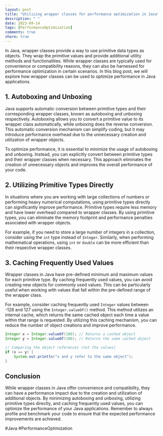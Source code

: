 ```yaml
---
layout: post
title: "Utilizing wrapper classes for performance optimization in Java"
description: " "
date: 2023-09-14
tags: [PerformanceOptimization]
comments: true
share: true
---
```


In Java, wrapper classes provide a way to use primitive data types as objects. They wrap the primitive values and provide additional utility methods and functionalities. While wrapper classes are typically used for convenience or compatibility reasons, they can also be harnessed for performance optimization in certain scenarios. In this blog post, we will explore how wrapper classes can be used to optimize performance in Java applications.

## 1. Autoboxing and Unboxing

Java supports automatic conversion between primitive types and their corresponding wrapper classes, known as autoboxing and unboxing respectively. Autoboxing allows you to convert a primitive value to its wrapper class automatically, while unboxing does the reverse conversion. This automatic conversion mechanism can simplify coding, but it may introduce performance overhead due to the unnecessary creation and utilization of wrapper objects.

To optimize performance, it is essential to minimize the usage of autoboxing and unboxing. Instead, you can explicitly convert between primitive types and their wrapper classes when necessary. This approach eliminates the creation of unnecessary objects and improves the overall performance of your code. 

## 2. Utilizing Primitive Types Directly

In situations where you are working with large collections of numbers or performing heavy numerical computations, using primitive types directly can significantly improve performance. Primitive types require less memory and have lower overhead compared to wrapper classes. By using primitive types, you can eliminate the memory footprint and performance penalties associated with wrapper objects.

For example, if you need to store a large number of integers in a collection, consider using the `int` type instead of `Integer`. Similarly, when performing mathematical operations, using `int` or `double` can be more efficient than their respective wrapper classes.

## 3. Caching Frequently Used Values

Wrapper classes in Java have pre-defined minimum and maximum values for each primitive type. By caching frequently used values, you can avoid creating new objects for commonly used values. This can be particularly useful when working with values that fall within the pre-defined range of the wrapper class.

For example, consider caching frequently used `Integer` values between -128 and 127 using the `Integer.valueOf()` method. This method utilizes an internal cache, which returns the same cached object each time a value within that range is requested. By utilizing this caching mechanism, you can reduce the number of object creations and improve performance.

```java
Integer x = Integer.valueOf(100); // Returns a cached object
Integer y = Integer.valueOf(100); // Returns the same cached object

// Comparing the object references (not the values)
if (x == y) {
    System.out.println("x and y refer to the same object");
}
```

## Conclusion

While wrapper classes in Java offer convenience and compatibility, they can have a performance impact due to the creation and utilization of additional objects. By minimizing autoboxing and unboxing, utilizing primitive types directly, and caching frequently used values, you can optimize the performance of your Java applications. Remember to always profile and benchmark your code to ensure that the expected performance improvements are achieved.

#Java #PerformanceOptimization